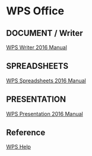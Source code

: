 # WPS Office

## DOCUMENT / Writer

[WPS Writer 2016 Manual](../../resource/pdf/wps_writer_2016.pdf)



## SPREADSHEETS

[WPS Spreadsheets 2016 Manual](../../resource/pdf/wps_spreadsheets_2016.pdf)



## PRESENTATION

[WPS Presentation 2016 Manual](../../resource/pdf/wps_presentation_2016.pdf)



## Reference

[WPS Help](https://help.wps.com)